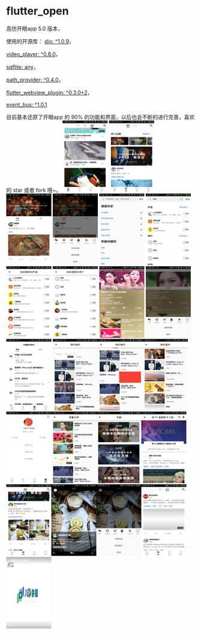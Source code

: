 # flutter_open
 高仿开眼app 5.0 版本，

 使用的开源库：
[dio: ^1.0.9](https://pub.dartlang.org/packages/dio)，

[video_player: ^0.8.0](https://pub.dartlang.org/packages/video_player)，

[sqflite: any](https://pub.dartlang.org/packages/sqflite)，

[path_provider: ^0.4.0](https://pub.dartlang.org/packages/path_provider)，

[flutter_webview_plugin: ^0.3.0+2](http://www.cnblogs.com/sxdcgaq8080/p/7894828.html)，

[event_bus: ^1.0.1](https://pub.dartlang.org/packages/event_bus)

 目前基本还原了开眼app 的 90% 的功能和界面，以后也会不断的进行完善，喜欢的 star 或者 fork 哦~。
   <img src="https://github.com/zhanglinlovejava/flutter-app/blob/master/images/S90129-110059.jpg" width="120" height="190" /> <img src="https://github.com/zhanglinlovejava/flutter-app/blob/master/images/S90129-110111.jpg" width="120" height="190" />
         <img src="https://github.com/zhanglinlovejava/flutter-app/blob/master/images/S90129-110124.jpg" width="120" height="190" />
            <img src="https://github.com/zhanglinlovejava/flutter-app/blob/master/images/S90129-110136.jpg" width="120" height="190" />
               <img src="https://github.com/zhanglinlovejava/flutter-app/blob/master/images/S90129-110146.jpg" width="120" height="190" />
                  <img src="https://github.com/zhanglinlovejava/flutter-app/blob/master/images/S90129-110155.jpg" width="120" height="190" />
                     <img src="https://github.com/zhanglinlovejava/flutter-app/blob/master/images/S90129-110203.jpg" width="120" height="190" />
                        <img src="https://github.com/zhanglinlovejava/flutter-app/blob/master/images/S90129-110209.jpg" width="120" height="190" />
                           <img src="https://github.com/zhanglinlovejava/flutter-app/blob/master/images/S90129-110305.jpg" width="120" height="190" />
                              <img src="https://github.com/zhanglinlovejava/flutter-app/blob/master/images/S90129-110315.jpg" width="120" height="190" />
                                 <img src="https://github.com/zhanglinlovejava/flutter-app/blob/master/images/S90129-110326.jpg" width="120" height="190" />
                                    <img src="https://github.com/zhanglinlovejava/flutter-app/blob/master/images/S90129-110335.jpg" width="120" height="190" /><img src="https://github.com/zhanglinlovejava/flutter-app/blob/master/images/S90129-110345.jpg" width="120" height="190" /><img src="https://github.com/zhanglinlovejava/flutter-app/blob/master/images/S90129-110352.jpg" width="120" height="190" /><img src="https://github.com/zhanglinlovejava/flutter-app/blob/master/images/S90129-110359.jpg" width="120" height="190" /><img src="https://github.com/zhanglinlovejava/flutter-app/blob/master/images/S90129-110404.jpg" width="120" height="190" /><img src="https://github.com/zhanglinlovejava/flutter-app/blob/master/images/S90129-110419.jpg" width="120" height="190" /><img src="https://github.com/zhanglinlovejava/flutter-app/blob/master/images/S90129-110423.jpg" width="120" height="190" /><img src="https://github.com/zhanglinlovejava/flutter-app/blob/master/images/S90129-110452.jpg" width="120" height="190" /><img src="https://github.com/zhanglinlovejava/flutter-app/blob/master/images/S90129-110501.jpg" width="120" height="190" /><img src="https://github.com/zhanglinlovejava/flutter-app/blob/master/images/S90129-110510.jpg" width="120" height="190" /><img src="https://github.com/zhanglinlovejava/flutter-app/blob/master/images/S90129-110526.jpg" width="120" height="190" /><img src="https://github.com/zhanglinlovejava/flutter-app/blob/master/images/S90129-110551.jpg" width="120" height="190" />


    
